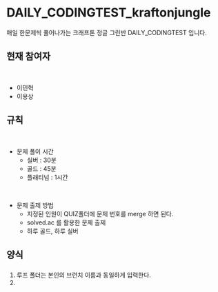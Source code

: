 # DAILY_CODINGTEST_kraftonjungle

매일 한문제씩 풀어나가는 크래프톤 정글 그린반 DAILY_CODINGTEST 입니다.




## 현재 참여자

<br/>

- 이민혁
- 이용상

## 규칙

<br/>

- 문제 풀이 시간
    - 실버 : 30분
    - 골드 : 45분
    - 플래티넘 : 1시간

<br/>

- 문제 출제 방법
    - 지정된 인원이 QUIZ폴더에 문제 번호를 merge 하면 된다.
    - solved.ac 를 활용한 문제 출제
    - 하루 골드, 하루 실버

## 양식

### 
1. 루프 폴더는 본인의 브런치 이름과 동일하게 입력한다. 
2. 




